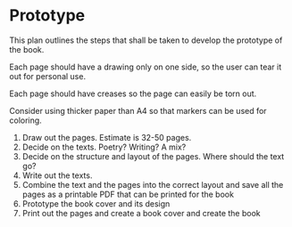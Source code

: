 # Prototype 

This plan outlines the steps that shall be taken to develop the prototype of the book.

Each page should have a drawing only on one side, so the user can tear it out for personal use.

Each page should have creases so the page can easily be torn out.

Consider using thicker paper than A4 so that markers can be used for coloring.

 1. Draw out the pages. Estimate is 32-50 pages.
 2. Decide on the texts. Poetry? Writing? A mix?
 3. Decide on the structure and layout of the pages. Where should the text go?
 4. Write out the texts.
 5. Combine the text and the pages into the correct layout and save all the pages as a printable PDF that can be printed for the book
 6. Prototype the book cover and its design
 7. Print out the pages and create a book cover and create the book